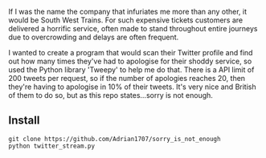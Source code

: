 If I was the name the company that infuriates me more than any other, it would be South West Trains. For such expensive tickets customers are delivered a horrific service, often made to stand throughout entire journeys due to overcrowding and delays are often frequent. 


I wanted to create a program that would scan their Twitter profile and find out how many times they've had to apologise for their shoddy service, so used the Python library 'Tweepy' to help me do that. There is a API limit of 200 tweets per request, so if the number of apologies reaches 20, then they're having to apologise in 10% of their tweets. It's very nice and British of them to do so, but as this repo states...sorry is not enough. 


## Install

```
git clone https://github.com/Adrian1707/sorry_is_not_enough
python twitter_stream.py
```